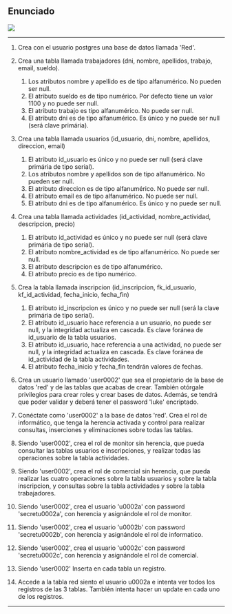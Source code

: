<h2> Enunciado </h2>
<img src="https://raw.githubusercontent.com/sufigueroa87/dam/main/postgreSQL/creaci%C3%B3n_bases_de_datos_y_permisos/ejercicio_0002/ejercicio_0002.jpg"> 
<hr/>

<div>
<ol>
	<li>
   		<p>
	   		Crea con el usuario postgres una base de datos llamada 'Red'.
   		</p>
   	</li>
	<li>
   		<p> 
	   		Crea una tabla llamada trabajadores (dni, nombre, apellidos, trabajo, email, sueldo).
	   	</p>
	   	<ol>
	   		<li>
   				Los atributos nombre y apellido es de tipo alfanumérico. No pueden ser null.
   			</li>
   			<li>
   				El atributo sueldo es de tipo numérico. Por defecto tiene un valor 1100 y no puede ser null.
   			</li>
   			<li>
   				El atributo trabajo es tipo alfanumérico. No puede ser null.
   			</li>
   			<li>
   				El atributo dni es de tipo alfanumérico. Es único y no puede ser null (será clave primária).
   			</li>
   		</ol>
   	</li>
	<li>
   		<p> 
	   		Crea una tabla llamada usuarios (id_usuario, dni, nombre, apellidos, direccion, email)
   		</p>
	   	<ol>
	   		<li>
   				El atributo id_usuario es único y no puede ser null (será clave primária de tipo serial).
   			</li>
   			<li>
   				Los atributos nombre y apellidos son de tipo alfanumérico. No pueden ser null.
   			</li>
   			<li>
   				El atributo direccion es de tipo alfanumérico. No puede ser null.
   			</li>
   			<li>
   				El atributo email es de tipo alfanumérico. No puede ser null.
   			</li>
  			<li>
   				El atributo dni es de tipo alfanumérico. Es único y no puede ser null.
   			</li>
   		</ol>
   	</li>
	<li>
   		<p> 
	   		Crea una tabla llamada actividades (id_actividad, nombre_actividad, descripcion, precio)	
   		</p>
	   	<ol>
	   		<li>
   				El atributo id_actividad es único y no puede ser null (será clave primária de tipo serial).
   			</li>
   			<li>
   				El atributo nombre_actividad es de tipo alfanumérico. No puede ser null.
   			</li>
   			<li>
   				El atributo descripcion es de tipo alfanumérico.
   			</li>
   			<li>
   				El atributo precio es de tipo numérico.
   			</li>
   		</ol>
   	</li>
	<li>
   		<p> 
	   		Crea la tabla llamada inscripcion (id_inscripcion, fk_id_usuario, kf_id_actividad, fecha_inicio, fecha_fin)
   		</p>
	   	<ol>
	   		<li>
   				El atributo id_inscripcion es único y no puede ser null (será la clave primária de tipo serial).
   			</li>
   			<li>
   				El atributo id_usuario hace referencia a un usuario, no puede ser null, y la integridad actualiza en cascada. Es clave foránea de id_usuario de la tabla usuarios.
   			</li>
   			<li>
   				El atributo id_usuario, hace referencia a una actividad, no puede ser null, y la integridad actualiza en cascada. Es clave foránea de id_actividad de la tabla actividades.
   			</li>
   			<li>
   				El atributo fecha_inicio y fecha_fin tendrán valores de fechas.
   			</li>
   		</ol>
   	</li>
	<li>
   		<p> 
	   		Crea un usuario llamado 'user0002' que sea el propietario de la base de datos 'red' y de las tablas que acabas de crear. También otórgale privilegios para crear roles y crear bases de datos. Además, se tendrá que poder validar y deberá tener el password 'luke' encriptado.
   		</p>
   	</li>	
	<li>
   		<p> 
	   		Conéctate como 'user0002' a la base de datos 'red'. Crea el rol de informático, que tenga la herencia activada y control para realizar consultas, inserciones y eliminaciones sobre todas las tablas.
   		</p>
   	</li>
	<li>
   		<p> 
	   		Siendo 'user0002', crea el rol de monitor sin herencia, que pueda consultar las tablas usuarios e inscripciones, y realizar todas las operaciones sobre la tabla actividades.
   		</p>
   	</li>
	<li>
   		<p> 
	   		Siendo 'user0002', crea el rol de comercial sin herencia, que pueda realizar las cuatro operaciones sobre la tabla usuarios y sobre la tabla inscripcion, y consultas sobre la tabla actividades y sobre la tabla trabajadores.
   		</p>
   	</li>
	<li>
   		<p> 
	   		Siendo 'user0002', crea el usuario 'u0002a' con password 'secretu0002a', con herencia y asignándole el rol de monitor.
   		</p>
   	</li>
	<li>
   		<p> 
	   		Siendo 'user0002', crea el usuario 'u0002b' con password 'secretu0002b', con herencia y asignándole el rol de informatico.
   		</p>
   	</li>
	<li>
   		<p> 
	   		Siendo 'user0002', crea el usuario 'u0002c' con password 'secretu0002c', con herencia y asignándole el rol de comercial.
   		</p>
   	</li>
   	<li>
   		<p> 
	   		Siendo 'user0002' Inserta en cada tabla un registro.
   		</p>
   	</li>
   	</li>
   	<li>
   		<p> 
	   		Accede a la tabla red siento el usuario u0002a e intenta ver todos los registros de las 3 tablas. También intenta hacer un update en cada uno de los registros.
   		</p>
   	</li>
</ol>
<hr/>
</div>
